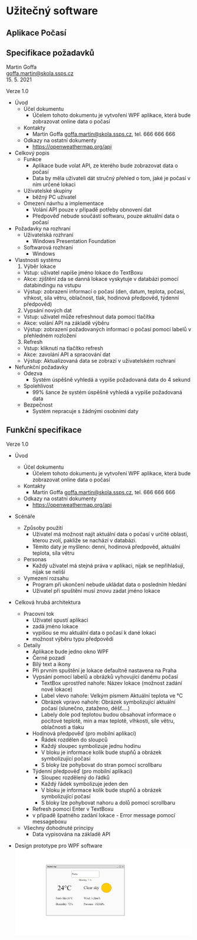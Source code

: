 # Užitečný software
## Aplikace Počasí
## Specifikace požadavků

Martin Goffa <br/>
goffa.martin@skola.ssps.cz <br/>
15. 5. 2021

Verze 1.0

* Úvod
  * Účel dokumentu
    * Účelem tohoto dokumentu je vytvoření WPF aplikace, která bude zobrazovat online data o počasí
  * Kontakty
    * Martin Goffa goffa.martin@skola.ssps.cz, tel. 666 666 666
  * Odkazy na ostatní dokumenty
    * https://openweathermap.org/api
* Celkový popis
  * Funkce
    * Aplikace bude volat API, ze kterého bude zobrazovat data o počasí
    * Data by měla uživateli dát stručný přehled o tom, jaké je počasí v ním určené lokaci
  * Uživatelské skupiny
    * běžný PC uživatel
  * Omezení návrhu a implementace   
    * Volání API pouze v případě potřeby obnovení dat
    * Předpověď nebude součástí softwaru, pouze aktuální data o počasí
* Požadavky na rozhraní
  * Uživatelská rozhraní 
    * Windows Presentation Foundation
  * Softwarová rozhraní 
    * Windows
* Vlastnosti systému
  1. Výběr lokace
    * Vstup: uživatel napíše jméno lokace do TextBoxu
    * Akce: zjištění zda se danná lokace vyskytuje v databázi pomocí databindingu na vstupu
    * Výstup: zobrazení informací o počasí (den, datum, teplota, počasí, vlhkost, síla větru, oblačnost, tlak, hodinová předpověd, týdenní předpověd)
  2. Vypsání nových dat
    * Vstup: uživatel může refreshnout data pomocí tlačítka
    * Akce: volání API na základě výběru
    * Výstup: zobrazení požadovaných informací o počasí pomocí labelů v přehledném rozložení
  3. Refresh
    * Vstup: kliknutí na tlačítko refresh
    * Akce: zavolání API a spracování dat
    * Výstup: Aktualizovaná data se zobrazí v uživatelském rozhraní  
* Nefunkční požadavky
    * Odezva
      * Systém úspěšně vyhledá a vypíše požadovaná data do 4 sekund
    * Spolehlivost
      * 99% šance že systém úspěšně vyhledá a vypíše požadovaná data 
    * Bezpečnost
      * Systém nepracuje s žádnými osobními daty

## Funkční specifikace

Verze 1.0

* Úvod
  * Účel dokumentu
    * Účelem tohoto dokumentu je vytvoření WPF aplikace, která bude zobrazovat online data o počasí
  * Kontakty
    * Martin Goffa goffa.martin@skola.ssps.cz, tel. 666 666 666
  * Odkazy na ostatní dokumenty
    * https://openweathermap.org/api
* Scénáře
  * Způsoby použití
    * Uživatel má možnost najít aktuální data o počasí v určité oblasti, kterou zvolí, pakliže se nachází v databázi.
    * Těmito daty je myšleno: denní, hodinová předpověd, aktuální teplota, síla větru  
  * Personas
    * Každý uživatel má stejná práva v aplikaci, nijak se nepřihlašují, nijak se neliší 
  * Vymezení rozsahu
    * Program při ukončení nebude ukládat data o posledním hledání
    * Uživatel při spuštění musí znovu zadat jméno lokace 
* Celková hrubá architektura
  * Pracovní tok
    * Uživatel spustí aplikaci
    * zadá jméno lokace
    * vypíšou se mu aktuální data o počasí k dané lokaci
    * možnost výběru typu předpovědi
  * Detaily
    * Aplikace bude jedno okno WPF
    * Černé pozadí
    * Bílý text a ikony
    * Při prvním spuštění je lokace defaultně nastavena na Praha
    * Vypsání pomocí labelů a obrázků vyhovující danému počasí
      * TextBox uprostřed nahoře: Název lokace (možnost zadání nové lokace)
      * Label vlevo nahoře: Velkým písmem Aktuální teplota ve °C
      * Obrázek vpravo nahoře: Obrázek symbolizující aktuální počasí (slunečno, zataženo, déšť....)
      * Labely dole pod teplotou budou obsahovat informace o pocitové teplotě, min a max teplotě, vlhkosti, síle větru, oblačnosti a tlaku
    * Hodinová předpověď (pro mobilní aplikaci)
      * Řádek rozdělen do sloupců
      * Každý sloupec symbolizuje jednu hodinu
      * V bloku je informace kolik bude stupňů a obrázek symbolizující počasí 
      * S bloky lze pohybovat do stran pomocí scrollbaru
    * Týdenní předpověď (pro mobilní aplikaci)
      * Sloupec rozdělený do řádků
      * Každý řádek symbolizuje jeden den
      * V bloku je informace kolik bude stupňů a obrázek symbolizující počasí 
      * S bloky lze pohybovat nahoru a dolů pomocí scrollbaru
    * Refresh pomocí Enter v TextBoxu
    * v případě špatného zadání lokace - Error message pomocí messageboxu
  * Všechny dohodnuté principy 
    * Data vypisována na základě API 

* Design prototype pro WPF software
![desing_prototype](https://github.com/goffamartin/Weather/blob/main/design_prototype.png "design_prototype")
